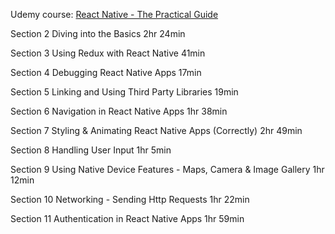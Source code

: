 Udemy course:
[React Native - The Practical Guide](https://www.udemy.com/react-native-the-practical-guide/learn/lecture/12481268#questions/6740459)


Section 2
Diving into the Basics
2hr 24min

Section 3
Using Redux with React Native
41min

Section 4
Debugging React Native Apps
17min

Section 5
Linking and Using Third Party Libraries
19min

Section 6
Navigation in React Native Apps
1hr 38min

Section 7
Styling & Animating React Native Apps (Correctly)
2hr 49min


Section 8
Handling User Input
1hr 5min

Section 9
Using Native Device Features - Maps, Camera & Image Gallery
1hr 12min

Section 10
Networking - Sending Http Requests
1hr 22min

Section 11
Authentication in React Native Apps
1hr 59min
